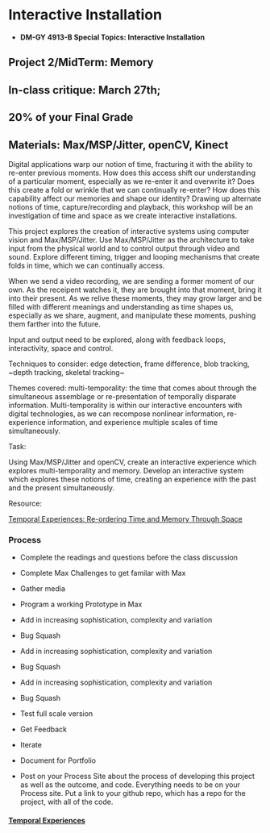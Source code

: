 
# Interactive Installation 

* **DM-GY 4913-B Special Topics: Interactive Installation**

## Project 2/MidTerm: Memory
## In-class critique: March 27th;
## 20% of your Final Grade

## Materials: Max/MSP/Jitter, openCV, Kinect

Digital applications warp our notion of time, fracturing it with the ability to re-enter previous moments. How does this access shift our understanding of a particular moment, especially as we re-enter it and overwrite it? Does this create a fold or wrinkle that we can continually re-enter? How does this capability affect our memories and shape our identity? ​Drawing up alternate notions of time, capture/recording and playback, this workshop will be an investigation of time and space as we create interactive installations.


This project explores the creation of interactive systems using computer vision and Max/MSP/Jitter. Use Max/MSP/Jitter as the architecture to take input from the physical world and to control output through video and sound. Explore different timing, trigger and looping mechanisms that create folds in time, which we can continually access. 

When we send a video recording, we are sending a former moment of our own. As the receipent watches it, they are brought into that moment, bring it into their present. As we relive these moments, they may grow larger and be filled with different meanings and understanding as time shapes us, especially as we share, augment, and manipulate these moments, pushing them farther into the future.

Input and output need to be explored, along with feedback loops, interactivity, space and control.


Techniques to consider: edge detection, frame difference, blob tracking, ~depth tracking, skeletal tracking~


Themes covered: multi-temporality: the time that comes about through the simultaneous assemblage or re-presentation of temporally disparate information. Multi-temporality is within our interactive encounters with digital technologies, as we can recompose nonlinear information, re-experience information, and experience multiple scales of time simultaneously.


Task:

Using Max/MSP/Jitter and openCV, create an interactive experience which explores multi-temporality and memory. Develop an interactive system which explores these notions of time, creating an experience with the past and the present simultaneously. 

Resource:

[Temporal Experiences: Re-ordering Time and Memory Through Space](https://github.com/IDMNYU/InteractiveInstallation_Spring19_Bennett/tree/master/Intro_TemporalExperiences)


### Process

* Complete the readings and questions before the class discussion

* Complete Max Challenges to get familar with Max

* Gather media

* Program a working Prototype in Max

* Add in increasing sophistication, complexity and variation

* Bug Squash

* Add in increasing sophistication, complexity and variation

* Bug Squash

* Add in increasing sophistication, complexity and variation

* Bug Squash

* Test full scale version

* Get Feedback

* Iterate

* Document for Portfolio

* Post on your Process Site about the process of developing this project as well as the outcome, and code. Everything needs to be on your Process site. Put a link to your github repo, which has a repo for the project, with all of the code.


#### [Temporal Experiences](https://github.com/IDMNYU/InteractiveInstallation_Spring19_Bennett/tree/master/Intro_TemporalExperiences)

